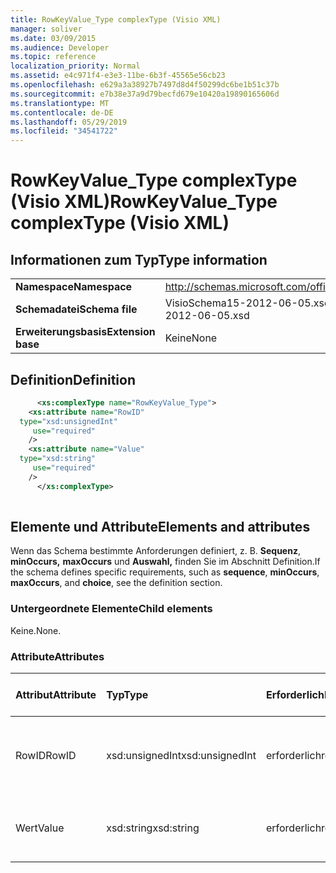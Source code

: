 ```yaml
---
title: RowKeyValue_Type complexType (Visio XML)
manager: soliver
ms.date: 03/09/2015
ms.audience: Developer
ms.topic: reference
localization_priority: Normal
ms.assetid: e4c971f4-e3e3-11be-6b3f-45565e56cb23
ms.openlocfilehash: e629a3a38927b7497d8d4f50299dc6be1b51c37b
ms.sourcegitcommit: e7b38e37a9d79becfd679e10420a19890165606d
ms.translationtype: MT
ms.contentlocale: de-DE
ms.lasthandoff: 05/29/2019
ms.locfileid: "34541722"
---
```

# <a name="rowkeyvalue_type-complextype-visio-xml"></a><span data-ttu-id="ba371-102">RowKeyValue_Type complexType (Visio XML)</span><span class="sxs-lookup"><span data-stu-id="ba371-102">RowKeyValue_Type complexType (Visio XML)</span></span>

## <a name="type-information"></a><span data-ttu-id="ba371-103">Informationen zum Typ</span><span class="sxs-lookup"><span data-stu-id="ba371-103">Type information</span></span>

|||
|:-----|:-----|
|<span data-ttu-id="ba371-104">**Namespace**</span><span class="sxs-lookup"><span data-stu-id="ba371-104">**Namespace**</span></span> <br/> |http://schemas.microsoft.com/office/visio/2011/1/core  <br/> |
|<span data-ttu-id="ba371-105">**Schemadatei**</span><span class="sxs-lookup"><span data-stu-id="ba371-105">**Schema file**</span></span> <br/> |<span data-ttu-id="ba371-106">VisioSchema15-2012-06-05.xsd</span><span class="sxs-lookup"><span data-stu-id="ba371-106">VisioSchema15-2012-06-05.xsd</span></span>  <br/> |
|<span data-ttu-id="ba371-107">**Erweiterungsbasis**</span><span class="sxs-lookup"><span data-stu-id="ba371-107">**Extension base**</span></span> <br/> |<span data-ttu-id="ba371-108">Keine</span><span class="sxs-lookup"><span data-stu-id="ba371-108">None</span></span>  <br/> |
   
## <a name="definition"></a><span data-ttu-id="ba371-109">Definition</span><span class="sxs-lookup"><span data-stu-id="ba371-109">Definition</span></span>

```XML
      <xs:complexType name="RowKeyValue_Type">
    <xs:attribute name="RowID"
  type="xsd:unsignedInt"
     use="required"
    />
    <xs:attribute name="Value"
  type="xsd:string"
     use="required"
    />
      </xs:complexType>
      
```

## <a name="elements-and-attributes"></a><span data-ttu-id="ba371-110">Elemente und Attribute</span><span class="sxs-lookup"><span data-stu-id="ba371-110">Elements and attributes</span></span>

<span data-ttu-id="ba371-111">Wenn das Schema bestimmte Anforderungen definiert, z. B. **Sequenz**, **minOccurs,** **maxOccurs** und **Auswahl,** finden Sie im Abschnitt Definition.</span><span class="sxs-lookup"><span data-stu-id="ba371-111">If the schema defines specific requirements, such as **sequence**, **minOccurs**, **maxOccurs**, and **choice**, see the definition section.</span></span> 
  
### <a name="child-elements"></a><span data-ttu-id="ba371-112">Untergeordnete Elemente</span><span class="sxs-lookup"><span data-stu-id="ba371-112">Child elements</span></span>

<span data-ttu-id="ba371-113">Keine.</span><span class="sxs-lookup"><span data-stu-id="ba371-113">None.</span></span>
  
### <a name="attributes"></a><span data-ttu-id="ba371-114">Attribute</span><span class="sxs-lookup"><span data-stu-id="ba371-114">Attributes</span></span>

|<span data-ttu-id="ba371-115">**Attribut**</span><span class="sxs-lookup"><span data-stu-id="ba371-115">**Attribute**</span></span>|<span data-ttu-id="ba371-116">**Typ**</span><span class="sxs-lookup"><span data-stu-id="ba371-116">**Type**</span></span>|<span data-ttu-id="ba371-117">**Erforderlich**</span><span class="sxs-lookup"><span data-stu-id="ba371-117">**Required**</span></span>|<span data-ttu-id="ba371-118">**Beschreibung**</span><span class="sxs-lookup"><span data-stu-id="ba371-118">**Description**</span></span>|<span data-ttu-id="ba371-119">**Mögliche Werte**</span><span class="sxs-lookup"><span data-stu-id="ba371-119">**Possible values**</span></span>|
|:-----|:-----|:-----|:-----|:-----|
|<span data-ttu-id="ba371-120">RowID</span><span class="sxs-lookup"><span data-stu-id="ba371-120">RowID</span></span>  <br/> |<span data-ttu-id="ba371-121">xsd:unsignedInt</span><span class="sxs-lookup"><span data-stu-id="ba371-121">xsd:unsignedInt</span></span>  <br/> |<span data-ttu-id="ba371-122">erforderlich</span><span class="sxs-lookup"><span data-stu-id="ba371-122">required</span></span>  <br/> ||<span data-ttu-id="ba371-123">Werte des xsd:unsignedInt-Typs.</span><span class="sxs-lookup"><span data-stu-id="ba371-123">Values of the xsd:unsignedInt type.</span></span>  <br/> |
|<span data-ttu-id="ba371-124">Wert</span><span class="sxs-lookup"><span data-stu-id="ba371-124">Value</span></span>  <br/> |<span data-ttu-id="ba371-125">xsd:string</span><span class="sxs-lookup"><span data-stu-id="ba371-125">xsd:string</span></span>  <br/> |<span data-ttu-id="ba371-126">erforderlich</span><span class="sxs-lookup"><span data-stu-id="ba371-126">required</span></span>  <br/> ||<span data-ttu-id="ba371-127">Werte des xsd:string-Typs.</span><span class="sxs-lookup"><span data-stu-id="ba371-127">Values of the xsd:string type.</span></span>  <br/> |
   

